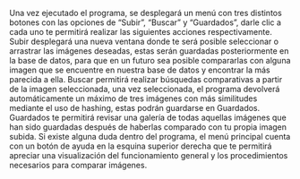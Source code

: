 Una vez ejecutado el programa, se desplegará un menú con tres distintos botones con las opciones de “Subir”, “Buscar” y “Guardados”, darle clic a cada uno te permitirá realizar las siguientes acciones respectivamente.
Subir desplegará una nueva ventana donde te será posible seleccionar o arrastrar las imágenes deseadas, estas serán guardadas posteriormente en la base de datos, para que en un futuro sea posible compararlas con alguna imagen que se encuentre en nuestra base de datos y encontrar la más parecida a ella.
Buscar permitirá realizar búsquedas comparativas a partir de la imagen seleccionada, una vez seleccionada, el programa devolverá automáticamente un máximo de tres imágenes con más similitudes mediante el uso de hashing, estas podrán guardarse en Guardados.
Guardados te permitirá revisar una galería de todas aquellas imágenes que han sido guardadas después de haberlas comparado con tu propia imagen subida.
Si existe alguna duda dentro del programa, el menú principal cuenta con un botón de ayuda en la esquina superior derecha que te permitirá apreciar una visualización del funcionamiento general y los procedimientos necesarios para comparar imágenes.
